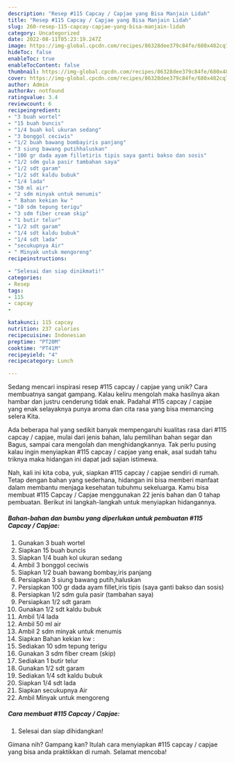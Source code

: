 ```yaml
---
description: "Resep #115 Capcay / Capjae yang Bisa Manjain Lidah"
title: "Resep #115 Capcay / Capjae yang Bisa Manjain Lidah"
slug: 260-resep-115-capcay-capjae-yang-bisa-manjain-lidah
category: Uncategorized
date: 2022-08-11T05:23:19.247Z
image: https://img-global.cpcdn.com/recipes/86328dee379c84fe/680x482cq70/115-capcay-capjae-foto-resep-utama.jpg
hideToc: false
enableToc: true
enableTocContent: false
thumbnail: https://img-global.cpcdn.com/recipes/86328dee379c84fe/680x482cq70/115-capcay-capjae-foto-resep-utama.jpg
cover: https://img-global.cpcdn.com/recipes/86328dee379c84fe/680x482cq70/115-capcay-capjae-foto-resep-utama.jpg
author: Admin
authorAv: notfound
ratingvalue: 3.4
reviewcount: 6
recipeingredient:
- "3 buah wortel"
- "15 buah buncis"
- "1/4 buah kol ukuran sedang"
- "3 bonggol ceciwis"
- "1/2 buah bawang bombayiris panjang"
- "3 siung bawang putihhaluskan"
- "100 gr dada ayam filletiris tipis saya ganti bakso dan sosis"
- "1/2 sdm gula pasir tambahan saya"
- "1/2 sdt garam"
- "1/2 sdt kaldu bubuk"
- "1/4 lada"
- "50 ml air"
- "2 sdm minyak untuk menumis"
- " Bahan kekian kw "
- "10 sdm tepung terigu"
- "3 sdm fiber cream skip"
- "1 butir telur"
- "1/2 sdt garam"
- "1/4 sdt kaldu bubuk"
- "1/4 sdt lada"
- "secukupnya Air"
- " Minyak untuk mengoreng"
recipeinstructions:

- "Selesai dan siap dinikmati!"
categories:
- Resep
tags:
- 115
- capcay
- 

katakunci: 115 capcay  
nutrition: 237 calories
recipecuisine: Indonesian
preptime: "PT20M"
cooktime: "PT41M"
recipeyield: "4"
recipecategory: Lunch

---
```





Sedang mencari inspirasi resep #115 capcay / capjae yang unik? Cara membuatnya sangat gampang. Kalau keliru mengolah maka hasilnya akan hambar dan justru cenderung tidak enak. Padahal #115 capcay / capjae yang enak selayaknya punya aroma dan cita rasa yang bisa memancing selera Kita.





Ada beberapa hal yang sedikit banyak mempengaruhi kualitas rasa dari #115 capcay / capjae, mulai dari jenis bahan, lalu pemilihan bahan segar dan Bagus, sampai cara mengolah dan menghidangkannya. Tak perlu pusing kalau ingin menyiapkan #115 capcay / capjae yang enak,      asal sudah tahu triknya maka hidangan ini dapat jadi sajian istimewa.





















Nah, kali ini kita coba, yuk, siapkan #115 capcay / capjae sendiri di rumah. Tetap dengan bahan yang sederhana, hidangan ini bisa memberi manfaat dalam membantu menjaga kesehatan tubuhmu sekeluarga. Kamu bisa membuat #115 Capcay / Capjae menggunakan 22 jenis bahan dan 0 tahap pembuatan. Berikut ini langkah-langkah untuk menyiapkan hidangannya.

<!--inarticleads1-->

##### Bahan-bahan dan bumbu yang diperlukan untuk pembuatan #115 Capcay / Capjae:

1. Gunakan 3 buah wortel
1. Siapkan 15 buah buncis
1. Siapkan 1/4 buah kol ukuran sedang
1. Ambil 3 bonggol ceciwis
1. Siapkan 1/2 buah bawang bombay,iris panjang
1. Persiapkan 3 siung bawang putih,haluskan
1. Persiapkan 100 gr dada ayam fillet,iris tipis (saya ganti bakso dan sosis)
1. Persiapkan 1/2 sdm gula pasir (tambahan saya)
1. Persiapkan 1/2 sdt garam
1. Gunakan 1/2 sdt kaldu bubuk
1. Ambil 1/4 lada
1. Ambil 50 ml air
1. Ambil 2 sdm minyak untuk menumis
1. Siapkan  Bahan kekian kw :
1. Sediakan 10 sdm tepung terigu
1. Gunakan 3 sdm fiber cream (skip)
1. Sediakan 1 butir telur
1. Gunakan 1/2 sdt garam
1. Sediakan 1/4 sdt kaldu bubuk
1. Siapkan 1/4 sdt lada
1. Siapkan secukupnya Air
1. Ambil  Minyak untuk mengoreng




<!--inarticleads2-->

##### Cara membuat #115 Capcay / Capjae:


1. Selesai dan siap dihidangkan!



Gimana nih? Gampang kan? Itulah cara menyiapkan #115 capcay / capjae yang bisa anda praktikkan di rumah. Selamat mencoba!
